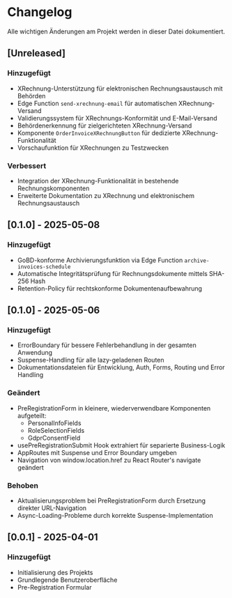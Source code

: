 
# Changelog

Alle wichtigen Änderungen am Projekt werden in dieser Datei dokumentiert.

## [Unreleased]

### Hinzugefügt
- XRechnung-Unterstützung für elektronischen Rechnungsaustausch mit Behörden
- Edge Function `send-xrechnung-email` für automatischen XRechnung-Versand
- Validierungssystem für XRechnungs-Konformität und E-Mail-Versand
- Behördenerkennung für zielgerichteten XRechnung-Versand
- Komponente `OrderInvoiceXRechnungButton` für dedizierte XRechnung-Funktionalität
- Vorschaufunktion für XRechnungen zu Testzwecken

### Verbessert
- Integration der XRechnung-Funktionalität in bestehende Rechnungskomponenten
- Erweiterte Dokumentation zu XRechnung und elektronischem Rechnungsaustausch

## [0.1.0] - 2025-05-08

### Hinzugefügt
- GoBD-konforme Archivierungsfunktion via Edge Function `archive-invoices-schedule`
- Automatische Integritätsprüfung für Rechnungsdokumente mittels SHA-256 Hash
- Retention-Policy für rechtskonforme Dokumentenaufbewahrung

## [0.1.0] - 2025-05-06

### Hinzugefügt
- ErrorBoundary für bessere Fehlerbehandlung in der gesamten Anwendung
- Suspense-Handling für alle lazy-geladenen Routen
- Dokumentationsdateien für Entwicklung, Auth, Forms, Routing und Error Handling

### Geändert
- PreRegistrationForm in kleinere, wiederverwendbare Komponenten aufgeteilt:
  - PersonalInfoFields
  - RoleSelectionFields
  - GdprConsentField
- usePreRegistrationSubmit Hook extrahiert für separierte Business-Logik
- AppRoutes mit Suspense und Error Boundary umgeben
- Navigation von window.location.href zu React Router's navigate geändert

### Behoben
- Aktualisierungsproblem bei PreRegistrationForm durch Ersetzung direkter URL-Navigation
- Async-Loading-Probleme durch korrekte Suspense-Implementation

## [0.0.1] - 2025-04-01

### Hinzugefügt
- Initialisierung des Projekts
- Grundlegende Benutzeroberfläche
- Pre-Registration Formular
